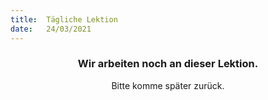 ```yaml
---
title:  Tägliche Lektion
date:   24/03/2021
---
```


### <center>Wir arbeiten noch an dieser Lektion.</center>
<center>Bitte komme später zurück.</center>
